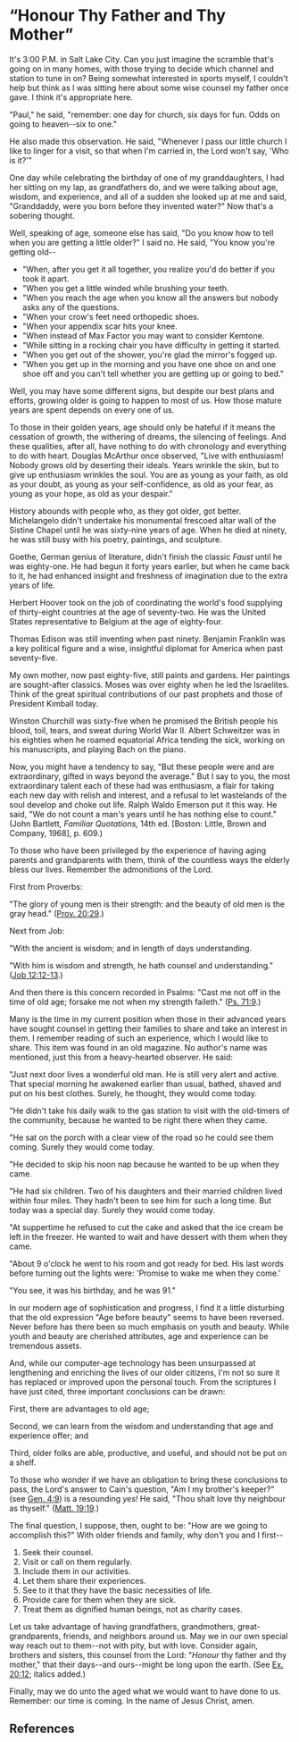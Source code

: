 # “Honour Thy Father and Thy Mother”

It's 3:00 P.M. in Salt Lake City. Can you just imagine the scramble that's
going on in many homes, with those trying to decide which channel and station
to tune in on? Being somewhat interested in sports myself, I couldn't help but
think as I was sitting here about some wise counsel my father once gave. I
think it's appropriate here.

"Paul," he said, "remember: one day for church, six days for fun. Odds on
going to heaven--six to one."

He also made this observation. He said, "Whenever I pass our little church I
like to linger for a visit, so that when I'm carried in, the Lord won't say,
'Who is it?'"

One day while celebrating the birthday of one of my granddaughters, I had her
sitting on my lap, as grandfathers do, and we were talking about age, wisdom,
and experience, and all of a sudden she looked up at me and said, "Granddaddy,
were you born before they invented water?" Now that's a sobering thought.

Well, speaking of age, someone else has said, "Do you know how to tell when
you are getting a little older?" I said no. He said, "You know you're getting
old--

  * "When, after you get it all together, you realize you'd do better if you took it apart. 
  * "When you get a little winded while brushing your teeth. 
  * "When you reach the age when you know all the answers but nobody asks any of the questions. 
  * "When your crow's feet need orthopedic shoes. 
  * "When your appendix scar hits your knee. 
  * "When instead of Max Factor you may want to consider Kemtone. 
  * "While sitting in a rocking chair you have difficulty in getting it started. 
  * "When you get out of the shower, you're glad the mirror's fogged up. 
  * "When you get up in the morning and you have one shoe on and one shoe off and you can't tell whether you are getting up or going to bed."

Well, you may have some different signs, but despite our best plans and
efforts, growing older is going to happen to most of us. How those mature
years are spent depends on every one of us.

To those in their golden years, age should only be hateful if it means the
cessation of growth, the withering of dreams, the silencing of feelings. And
these qualities, after all, have nothing to do with chronology and everything
to do with heart. Douglas McArthur once observed, "Live with enthusiasm!
Nobody grows old by deserting their ideals. Years wrinkle the skin, but to
give up enthusiasm wrinkles the soul. You are as young as your faith, as old
as your doubt, as young as your self-confidence, as old as your fear, as young
as your hope, as old as your despair."

History abounds with people who, as they got older, got better. Michelangelo
didn't undertake his monumental frescoed altar wall of the Sistine Chapel
until he was sixty-nine years of age. When he died at ninety, he was still
busy with his poetry, paintings, and sculpture.

Goethe, German genius of literature, didn't finish the classic _Faust_ until
he was eighty-one. He had begun it forty years earlier, but when he came back
to it, he had enhanced insight and freshness of imagination due to the extra
years of life.

Herbert Hoover took on the job of coordinating the world's food supplying of
thirty-eight countries at the age of seventy-two. He was the United States
representative to Belgium at the age of eighty-four.

Thomas Edison was still inventing when past ninety. Benjamin Franklin was a
key political figure and a wise, insightful diplomat for America when past
seventy-five.

My own mother, now past eighty-five, still paints and gardens. Her paintings
are sought-after classics. Moses was over eighty when he led the Israelites.
Think of the great spiritual contributions of our past prophets and those of
President Kimball today.

Winston Churchill was sixty-five when he promised the British people his
blood, toil, tears, and sweat during World War II. Albert Schweitzer was in
his eighties when he roamed equatorial Africa tending the sick, working on his
manuscripts, and playing Bach on the piano.

Now, you might have a tendency to say, "But these people were and are
extraordinary, gifted in ways beyond the average." But I say to you, the most
extraordinary talent each of these had was enthusiasm, a flair for taking each
new day with relish and interest, and a refusal to let wastelands of the soul
develop and choke out life. Ralph Waldo Emerson put it this way. He said, "We
do not count a man's years until he has nothing else to count." (John
Bartlett, _Familiar Quotations,_ 14th ed. [Boston: Little, Brown and Company,
1968], p. 609.)

To those who have been privileged by the experience of having aging parents
and grandparents with them, think of the countless ways the elderly bless our
lives. Remember the admonitions of the Lord.

First from Proverbs:

"The glory of young men is their strength: and the beauty of old men is the
gray head." ([Prov. 20:29](/scriptures/ot/prov/20.29?lang=eng#28).)

Next from Job:

"With the ancient is wisdom; and in length of days understanding.

"With him is wisdom and strength, he hath counsel and understanding." ([Job
12:12-13](/scriptures/ot/job/12.12-13?lang=eng#11).)

And then there is this concern recorded in Psalms: "Cast me not off in the
time of old age; forsake me not when my strength faileth." ([Ps.
71:9](/scriptures/ot/ps/71.9?lang=eng#8).)

Many is the time in my current position when those in their advanced years
have sought counsel in getting their families to share and take an interest in
them. I remember reading of such an experience, which I would like to share.
This item was found in an old magazine. No author's name was mentioned, just
this from a heavy-hearted observer. He said:

"Just next door lives a wonderful old man. He is still very alert and active.
That special morning he awakened earlier than usual, bathed, shaved and put on
his best clothes. Surely, he thought, they would come today.

"He didn't take his daily walk to the gas station to visit with the old-timers
of the community, because he wanted to be right there when they came.

"He sat on the porch with a clear view of the road so he could see them
coming. Surely they would come today.

"He decided to skip his noon nap because he wanted to be up when they came.

"He had six children. Two of his daughters and their married children lived
within four miles. They hadn't been to see him for such a long time. But today
was a special day. Surely they would come today.

"At suppertime he refused to cut the cake and asked that the ice cream be left
in the freezer. He wanted to wait and have dessert with them when they came.

"About 9 o'clock he went to his room and got ready for bed. His last words
before turning out the lights were: 'Promise to wake me when they come.'

"You see, it was his birthday, and he was 91."

In our modern age of sophistication and progress, I find it a little
disturbing that the old expression "Age before beauty" seems to have been
reversed. Never before has there been so much emphasis on youth and beauty.
While youth and beauty are cherished attributes, age and experience can be
tremendous assets.

And, while our computer-age technology has been unsurpassed at lengthening and
enriching the lives of our older citizens, I'm not so sure it has replaced or
improved upon the personal touch. From the scriptures I have just cited, three
important conclusions can be drawn:

First, there are advantages to old age;

Second, we can learn from the wisdom and understanding that age and experience
offer; and

Third, older folks are able, productive, and useful, and should not be put on
a shelf.

To those who wonder if we have an obligation to bring these conclusions to
pass, the Lord's answer to Cain's question, "Am I my brother's keeper?" (see
[Gen. 4:9](/scriptures/ot/gen/4.9?lang=eng#8)) is a resounding _yes!_ He said,
"Thou shalt love thy neighbour as thyself." ([Matt.
19:19](/scriptures/nt/matt/19.19?lang=eng#18).)

The final question, I suppose, then, ought to be: "How are we going to
accomplish this?" With older friends and family, why don't you and I first--

  1. Seek their counsel. 
  2. Visit or call on them regularly. 
  3. Include them in our activities. 
  4. Let them share their experiences. 
  5. See to it that they have the basic necessities of life. 
  6. Provide care for them when they are sick. 
  7. Treat them as dignified human beings, not as charity cases. 

Let us take advantage of having grandfathers, grandmothers, great-
grandparents, friends, and neighbors around us. May we in our own special way
reach out to them--not with pity, but with love. Consider again, brothers and
sisters, this counsel from the Lord: "_Honour_ thy father and thy mother,"
that their days--and ours--might be long upon the earth. (See [Ex.
20:12](/scriptures/ot/ex/20.12?lang=eng#11); italics added.)

Finally, may we do unto the aged what we would want to have done to us.
Remember: our time is coming. In the name of Jesus Christ, amen.

## References

